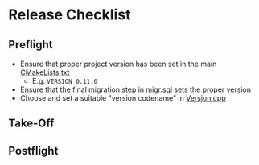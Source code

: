 # Release Checklist

## Preflight

- Ensure that proper project version has been set in the main [CMakeLists.txt](CMakeLists.txt)
  * E.g. `VERSION 0.11.0`
- Ensure that the final migration step in [migr.sql](src/Persistence/src/Dao/SQLite/Migration/migr.sql) sets the proper version
- Choose and set a suitable "version codename" in [Version.cpp](src/Kernel/src/Version.cpp)

## Take-Off

## Postflight
